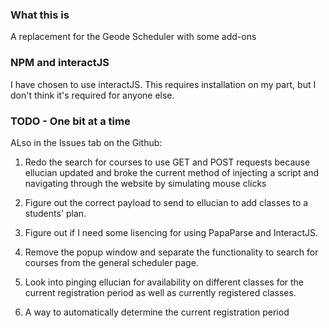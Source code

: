 ### What this is
A replacement for the Geode Scheduler with some add-ons

### NPM and interactJS
I have chosen to use interactJS. This requires installation on my part, but I don't think it's required for anyone else.

### TODO - One bit at a time

ALso in the Issues tab on the Github:

1. Redo the search for courses to use GET and POST requests because ellucian updated and broke the current method of injecting a script and navigating through the website by simulating mouse clicks

2. Figure out the correct payload to send to ellucian to add classes to a students' plan.

3. Figure out if I need some lisencing for using PapaParse and InteractJS.

4. Remove the popup window and separate the functionality to search for courses from the general scheduler page.

5. Look into pinging ellucian for availability on different classes for the current registration period as well as currently registered classes.

6. A way to automatically determine the current registration period